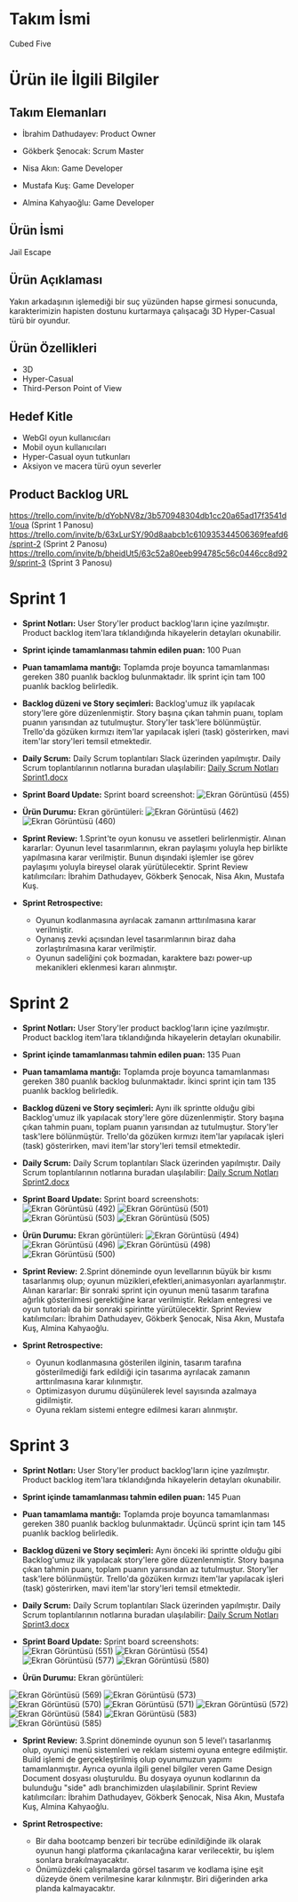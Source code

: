 # Takım İsmi
Cubed Five

# Ürün ile İlgili Bilgiler

## Takım Elemanları
* İbrahim Dathudayev: Product Owner

* Gökberk Şenocak: Scrum Master

* Nisa Akın: Game Developer

* Mustafa Kuş: Game Developer

* Almina Kahyaoğlu: Game Developer

## Ürün İsmi
Jail Escape
## Ürün Açıklaması
Yakın arkadaşının işlemediği bir suç yüzünden hapse girmesi sonucunda, karakterimizin hapisten dostunu kurtarmaya çalışacağı 3D Hyper-Casual türü bir oyundur.
## Ürün Özellikleri
* 3D
* Hyper-Casual
* Third-Person Point of View
## Hedef Kitle
* WebGl oyun kullanıcıları
* Mobil oyun kullanıcıları
* Hyper-Casual oyun tutkunları
* Aksiyon ve macera türü oyun severler
## Product Backlog URL
https://trello.com/invite/b/dYobNV8z/3b570948304db1cc20a65ad17f3541d1/oua (Sprint 1 Panosu)
https://trello.com/invite/b/63xLurSY/90d8aabcb1c610935344506369feafd6/sprint-2 (Sprint 2 Panosu) 
https://trello.com/invite/b/bheidUt5/63c52a80eeb994785c56c0446cc8d929/sprint-3 (Sprint 3 Panosu)

# Sprint 1
* **Sprint Notları:** User Story'ler product backlog'ların içine yazılmıştır. Product backlog item'lara tıklandığında hikayelerin detayları okunabilir.
* **Sprint içinde tamamlanması tahmin edilen puan:** 100 Puan
* **Puan tamamlama mantığı:** Toplamda proje boyunca tamamlanması gereken 380 puanlık backlog bulunmaktadır. İlk sprint için tam 100 puanlık backlog belirledik.
* **Backlog düzeni ve Story seçimleri:** Backlog'umuz ilk yapılacak story'lere göre düzenlenmiştir. Story başına çıkan tahmin puanı, toplam puanın yarısından az tutulmuştur. Story'ler task'lere bölünmüştür. Trello'da gözüken kırmızı item'lar yapılacak işleri (task) gösterirken, mavi item'lar story'leri temsil etmektedir.
* **Daily Scrum:** Daily Scrum toplantıları Slack üzerinden yapılmıştır. Daily Scrum toplantılarının notlarına buradan ulaşılabilir: 
[Daily Scrum Notları Sprint1.docx](https://github.com/gokberksenocak/UnityGrup125/files/8646673/Daily.Scrum.Notlari.Sprint1.docx)

* **Sprint Board Update:** Sprint board screenshot: ![Ekran Görüntüsü (455)](https://user-images.githubusercontent.com/102216059/167288878-c919f728-1b24-4447-99d7-2bfaa9b19b13.png)

* **Ürün Durumu:** Ekran görüntüleri: ![Ekran Görüntüsü (462)](https://user-images.githubusercontent.com/102216059/167289553-42796d8c-e6c3-43d8-85e7-efd13f475036.png)
![Ekran Görüntüsü (460)](https://user-images.githubusercontent.com/102216059/167289493-9a2998dc-6873-4e98-bb80-40e738897651.png)

* **Sprint Review:** 1.Sprint'te oyun konusu ve assetleri belirlenmiştir. Alınan kararlar: Oyunun level tasarımlarının, ekran paylaşımı yoluyla hep birlikte yapılmasına karar verilmiştir. Bunun dışındaki işlemler ise görev paylaşımı yoluyla bireysel olarak yürütülecektir.
Sprint Review katılımcıları: İbrahim Dathudayev, Gökberk Şenocak, Nisa Akın, Mustafa Kuş.   

* **Sprint Retrospective:** 
    - Oyunun kodlanmasına ayrılacak zamanın arttırılmasına karar verilmiştir.
    - Oynanış zevki açısından level tasarımlarının biraz daha zorlaştırılmasına karar verilmiştir.
    - Oyunun sadeliğini çok bozmadan, karaktere bazı power-up mekanikleri eklenmesi kararı alınmıştır.
 
 # Sprint 2
* **Sprint Notları:** User Story'ler product backlog'ların içine yazılmıştır. Product backlog item'lara tıklandığında hikayelerin detayları okunabilir.
* **Sprint içinde tamamlanması tahmin edilen puan:** 135 Puan
* **Puan tamamlama mantığı:** Toplamda proje boyunca tamamlanması gereken 380 puanlık backlog bulunmaktadır. İkinci sprint için tam 135 puanlık backlog belirledik.
* **Backlog düzeni ve Story seçimleri:** Aynı ilk sprintte olduğu gibi Backlog'umuz ilk yapılacak story'lere göre düzenlenmiştir. Story başına çıkan tahmin puanı, toplam puanın yarısından az tutulmuştur. Story'ler task'lere bölünmüştür. Trello'da gözüken kırmızı item'lar yapılacak işleri (task) gösterirken, mavi item'lar story'leri temsil etmektedir.
* **Daily Scrum:** Daily Scrum toplantıları Slack üzerinden yapılmıştır. Daily Scrum toplantılarının notlarına buradan ulaşılabilir: [Daily Scrum Notları Sprint2.docx](https://github.com/gokberksenocak/UnityGrup125/files/8757722/Daily.Scrum.Notlari.Sprint2.docx)

* **Sprint Board Update:** Sprint board screenshots: ![Ekran Görüntüsü (492)](https://user-images.githubusercontent.com/102216059/169669134-2ea0adf9-90cc-4be4-8471-c5b83d4e541e.png) ![Ekran Görüntüsü (501)](https://user-images.githubusercontent.com/102216059/169669140-31a21586-f858-4934-928b-391d7badb98b.png) ![Ekran Görüntüsü (503)](https://user-images.githubusercontent.com/102216059/169669147-a40f66e3-e241-400c-bcaa-86106593cd75.png) ![Ekran Görüntüsü (505)](https://user-images.githubusercontent.com/102216059/169669195-b8c36fa1-91c4-47e1-ad92-4af3c335ecc9.png)

* **Ürün Durumu:** Ekran görüntüleri: ![Ekran Görüntüsü (494)](https://user-images.githubusercontent.com/102216059/169669243-20184274-3716-4f6e-b5b1-f38a1ba09bc2.png) ![Ekran Görüntüsü (496)](https://user-images.githubusercontent.com/102216059/169669253-1d87df8f-8e27-4acf-ab9a-dba2f06c476d.png) ![Ekran Görüntüsü (498)](https://user-images.githubusercontent.com/102216059/169669260-87367538-cdb5-41e9-9065-576d2c3e983e.png) ![Ekran Görüntüsü (500)](https://user-images.githubusercontent.com/102216059/169669268-78c99ae4-2e72-469a-8717-adcd8dada688.png)

* **Sprint Review:** 2.Sprint döneminde oyun levellarının büyük bir kısmı tasarlanmış olup; oyunun müzikleri,efektleri,animasyonları ayarlanmıştır. Alınan kararlar: Bir sonraki sprint için oyunun menü tasarım tarafına ağırlık gösterilmesi gerektiğine karar verilmiştir. Reklam entegresi ve oyun tutorialı da bir sonraki spirintte yürütülecektir.
Sprint Review katılımcıları: İbrahim Dathudayev, Gökberk Şenocak, Nisa Akın, Mustafa Kuş, Almina Kahyaoğlu.   

* **Sprint Retrospective:** 
    - Oyunun kodlanmasına gösterilen ilginin, tasarım tarafına gösterilmediği fark edildiği için tasarıma ayrılacak zamanın arttırılmasına karar kılınmıştır.
    - Optimizasyon durumu düşünülerek level sayısında azalmaya gidilmiştir.
    - Oyuna reklam sistemi entegre edilmesi kararı alınmıştır.
 # Sprint 3
* **Sprint Notları:** User Story'ler product backlog'ların içine yazılmıştır. Product backlog item'lara tıklandığında hikayelerin detayları okunabilir.
* **Sprint içinde tamamlanması tahmin edilen puan:** 145 Puan
* **Puan tamamlama mantığı:** Toplamda proje boyunca tamamlanması gereken 380 puanlık backlog bulunmaktadır. Üçüncü sprint için tam 145 puanlık backlog belirledik.
* **Backlog düzeni ve Story seçimleri:** Aynı önceki iki sprintte olduğu gibi Backlog'umuz ilk yapılacak story'lere göre düzenlenmiştir. Story başına çıkan tahmin puanı, toplam puanın yarısından az tutulmuştur. Story'ler task'lere bölünmüştür. Trello'da gözüken kırmızı item'lar yapılacak işleri (task) gösterirken, mavi item'lar story'leri temsil etmektedir.
* **Daily Scrum:** Daily Scrum toplantıları Slack üzerinden yapılmıştır. Daily Scrum toplantılarının notlarına buradan ulaşılabilir: [Daily Scrum Notları Sprint3.docx](https://github.com/gokberksenocak/UnityGrup125/files/8840567/Daily.Scrum.Notlari.Sprint3.docx)

* **Sprint Board Update:** Sprint board screenshots: ![Ekran Görüntüsü (551)](https://user-images.githubusercontent.com/102216059/172066472-eeaef332-8734-48bf-9050-2acf1eeeff5c.png) ![Ekran Görüntüsü (554)](https://user-images.githubusercontent.com/102216059/172066480-a7031fee-9fde-41d4-9db4-4fb1ecb8f54d.png) 
![Ekran Görüntüsü (577)](https://user-images.githubusercontent.com/102216059/172066485-7411a5e2-5944-4184-8b04-5bd92dc3a098.png) ![Ekran Görüntüsü (580)](https://user-images.githubusercontent.com/102216059/172067178-19852d37-077c-4b2d-9ee8-a116a14bb614.png)

* **Ürün Durumu:** Ekran görüntüleri: 

![Ekran Görüntüsü (569)](https://user-images.githubusercontent.com/102216059/172067459-0b6307c0-51fc-4723-aa91-996c8f199466.png) 
![Ekran Görüntüsü (573)](https://user-images.githubusercontent.com/102216059/172067511-548be0f5-ebfa-4507-aada-be1cd72c88c8.png)
![Ekran Görüntüsü (570)](https://user-images.githubusercontent.com/102216059/172067519-6c03545f-053f-4c10-9f7e-66e1a11195ec.png)
![Ekran Görüntüsü (571)](https://user-images.githubusercontent.com/102216059/172067525-5027f132-8149-424e-a8f1-f833c12acbe3.png)
![Ekran Görüntüsü (572)](https://user-images.githubusercontent.com/102216059/172067528-9399f3e4-176e-4267-885f-6fd913e1433e.png)
![Ekran Görüntüsü (584)](https://user-images.githubusercontent.com/102216059/172068011-679d83fb-78b6-4e52-9ea0-b2e481bdb04f.png)
![Ekran Görüntüsü (583)](https://user-images.githubusercontent.com/102216059/172068014-ca12ee09-68e1-4cbd-8831-24c7073d332f.png)
![Ekran Görüntüsü (585)](https://user-images.githubusercontent.com/102216059/172068097-8d4b9984-d60c-4bff-96b7-f09f0f17aeb7.png)

* **Sprint Review:** 3.Sprint döneminde oyunun son 5 level'ı tasarlanmış olup, oyuniçi menü sistemleri ve reklam sistemi oyuna entegre edilmiştir. Build işlemi de gerçekleştirilmiş olup oyunumuzun yapımı tamamlanmıştır. Ayrıca oyunla ilgili genel bilgiler veren Game Design Document dosyası oluşturuldu. Bu dosyaya oyunun kodlarının da bulunduğu "side" adlı branchimizden ulaşılabilinir. Sprint Review katılımcıları: İbrahim Dathudayev, Gökberk Şenocak, Nisa Akın, Mustafa Kuş, Almina Kahyaoğlu.   

* **Sprint Retrospective:** 
    - Bir daha bootcamp benzeri bir tecrübe edinildiğinde ilk olarak oyunun hangi platforma çıkarılacağına karar verilecektir, bu işlem sonlara bırakılmayacaktır.
    - Önümüzdeki çalışmalarda görsel tasarım ve kodlama işine eşit düzeyde önem verilmesine karar kılınmıştır. Biri diğerinden arka planda kalmayacaktır.
